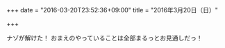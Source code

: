 +++
date = "2016-03-20T23:52:36+09:00"
title = "2016年3月20日（日）"

+++

ナゾが解けた！
おまえのやっていることは全部まるっとお見通しだっ！
